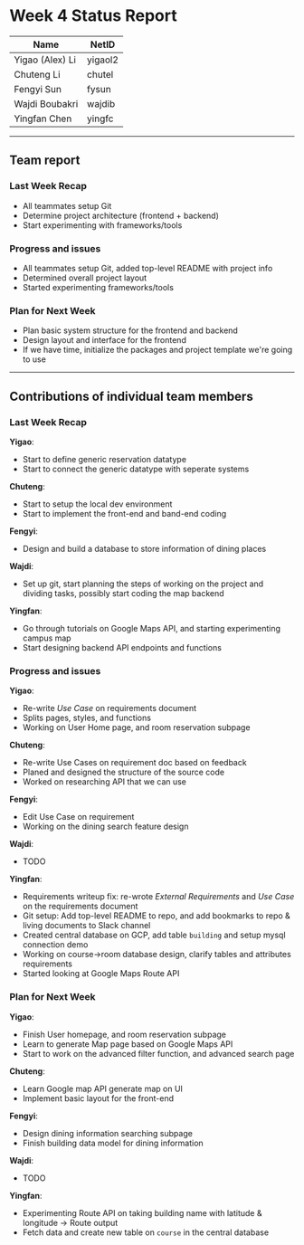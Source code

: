 # Week 4 Status Report

| Name            | NetID   |
| --------------- | ------- |
| Yigao (Alex) Li | yigaol2 |
| Chuteng Li      | chutel  |
| Fengyi Sun      | fysun   |
| Wajdi Boubakri  | wajdib  |
| Yingfan Chen    | yingfc  |

---

## Team report

### Last Week Recap

- All teammates setup Git
- Determine project architecture (frontend + backend)
- Start experimenting with frameworks/tools

### Progress and issues

- All teammates setup Git, added top-level README with project info
- Determined overall project layout
- Started experimenting frameworks/tools

### Plan for Next Week

- Plan basic system structure for the frontend and backend
- Design layout and interface for the frontend
- If we have time, initialize the packages and project template we're going to use

---

## Contributions of individual team members

### Last Week Recap

**Yigao**:

- Start to define generic reservation datatype
- Start to connect the generic datatype with seperate systems

**Chuteng**:

- Start to setup the local dev environment
- Start to implement the front-end and band-end coding

**Fengyi**:

- Design and build a database to store information of dining places

**Wajdi**:

- Set up git, start planning the steps of working on the project and dividing tasks, possibly start coding the map backend

**Yingfan**:

- Go through tutorials on Google Maps API, and starting experimenting campus map
- Start designing backend API endpoints and functions

### Progress and issues

**Yigao**:

- Re-write _Use Case_ on requirements document
- Splits pages, styles, and functions
- Working on User Home page, and room reservation subpage

**Chuteng**:

- Re-write Use Cases on requirement doc based on feedback
- Planed and designed the structure of the source code
- Worked on researching API that we can use

**Fengyi**:

- Edit Use Case on requirement
- Working on the dining search feature design 

**Wajdi**:

- TODO

**Yingfan**:

- Requirements writeup fix: re-wrote _External Requirements_ and _Use Case_ on the requirements document
- Git setup: Add top-level README to repo, and add bookmarks to repo & living documents to Slack channel
- Created central database on GCP, add table `building` and setup mysql connection demo
- Working on course->room database design, clarify tables and attributes requirements
- Started looking at Google Maps Route API

### Plan for Next Week

**Yigao**:

- Finish User homepage, and room reservation subpage
- Learn to generate Map page based on Google Maps API
- Start to work on the advanced filter function, and advanced search page

**Chuteng**:

- Learn Google map API generate map on UI
- Implement basic layout for the front-end

**Fengyi**:

- Design dining information searching subpage
- Finish building data model for dining information 

**Wajdi**:

- TODO

**Yingfan**:

- Experimenting Route API on taking building name with latitude & longitude -> Route output
- Fetch data and create new table on `course` in the central database

